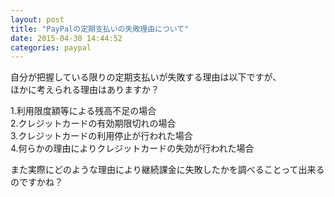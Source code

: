 ```yaml
---
layout: post
title: "PayPalの定期支払いの失敗理由について"
date: 2015-04-30 14:44:52
categories: paypal
---
```

<p>自分が把握している限りの定期支払いが失敗する理由は以下ですが、<br>
ほかに考えられる理由はありますか？</p>

<p>1.利用限度額等による残高不足の場合<br>
2.クレジットカードの有効期限切れの場合<br>
3.クレジットカードの利用停止が行われた場合<br>
4.何らかの理由によりクレジットカードの失効が行われた場合</p>

<p>また実際にどのような理由により継続課金に失敗したかを調べることって出来るのですかね？</p>
